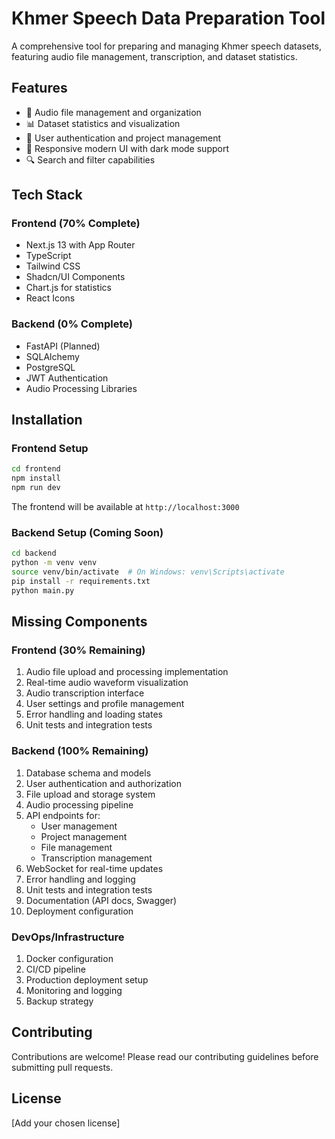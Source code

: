 # Khmer Speech Data Preparation Tool

A comprehensive tool for preparing and managing Khmer speech datasets, featuring audio file management, transcription, and dataset statistics.

## Features

- 🎤 Audio file management and organization
- 📊 Dataset statistics and visualization
- 👥 User authentication and project management
- 📱 Responsive modern UI with dark mode support
- 🔍 Search and filter capabilities

## Tech Stack

### Frontend (70% Complete)
- Next.js 13 with App Router
- TypeScript
- Tailwind CSS
- Shadcn/UI Components
- Chart.js for statistics
- React Icons

### Backend (0% Complete)
- FastAPI (Planned)
- SQLAlchemy
- PostgreSQL
- JWT Authentication
- Audio Processing Libraries

## Installation

### Frontend Setup
```bash
cd frontend
npm install
npm run dev
```

The frontend will be available at `http://localhost:3000`

### Backend Setup (Coming Soon)
```bash
cd backend
python -m venv venv
source venv/bin/activate  # On Windows: venv\Scripts\activate
pip install -r requirements.txt
python main.py
```

## Missing Components

### Frontend (30% Remaining)
1. Audio file upload and processing implementation
2. Real-time audio waveform visualization
3. Audio transcription interface
4. User settings and profile management
5. Error handling and loading states
6. Unit tests and integration tests

### Backend (100% Remaining)
1. Database schema and models
2. User authentication and authorization
3. File upload and storage system
4. Audio processing pipeline
5. API endpoints for:
   - User management
   - Project management
   - File management
   - Transcription management
6. WebSocket for real-time updates
7. Error handling and logging
8. Unit tests and integration tests
9. Documentation (API docs, Swagger)
10. Deployment configuration

### DevOps/Infrastructure
1. Docker configuration
2. CI/CD pipeline
3. Production deployment setup
4. Monitoring and logging
5. Backup strategy

## Contributing

Contributions are welcome! Please read our contributing guidelines before submitting pull requests.

## License

[Add your chosen license] 